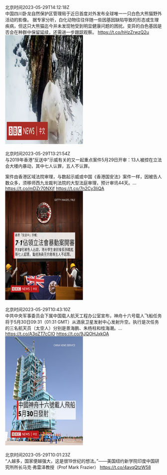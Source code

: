 北京时间2023-05-29T14:12:18Z<br>中国四川卧龙自然保护区管理局于近日首度对外发布全球唯一一只白色大熊猫野外活动的影像。
据专家分析，白化动物往往伴随一些因基因缺陷导致的形态或生理疾病，但这只大熊猫迄今并未发现牠受到明显健康问题的困扰。变异的白色基因是否会在种群中保留延续，还需进一步跟踪观察。 https://t.co/hHzZrwzQ2u<br><img src='/temp/video/2023/u-Month-5/av-Day-29/bbcchinese/1663065711525199872_0.jpg' width='250' height='350'><br><br>北京时间2023-05-29T13:21:54Z<br>与2019年香港“反送中”示威有关的又一起重点案件5月29日开审：13人被控在立法会大楼内暴动，其中七人认罪，五人不认罪。

案件由香港区域法院审理，与数起示威或中国《香港国安法》案件一样，因被告人数众多，须移师西九龙裁判法院的大型法庭审理，预计审讯44天。… https://t.co/mDZr70NXjf https://t.co/7n2Cy3IiQA<br><img src='/temp/image/2023/u-Month-5/1663053026645667841_0.jpg' width='250' height='350'><br><br>北京时间2023-05-29T10:43:10Z<br>中共中央军事委员会下属中国载人航天工程办公室宣布，神舟十六号载人飞船任务将于5月30日09:31（01:31 GMT）从酒泉卫星发射中心发射升空。执行是次任务的三名航天员（太空人）分别是景海鹏、朱杨柱和桂海潮。… https://t.co/A3qZT7cCIO https://t.co/9JQOHJxkOA<br><img src='/temp/image/2023/u-Month-5/1663013083026194433_0.jpg' width='250' height='350'><br><br>北京时间2023-05-29T10:01:23Z<br>“人越多，国家便越强大，这是很19世纪的想法。”——美国纽约新学院印度中国研究所所长马克·弗雷泽教授（Prof Mark Frazier） https://t.co/4avqQtzW58<br><br><br>